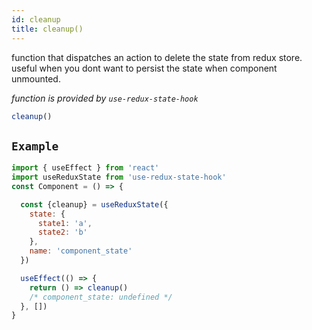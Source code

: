 ```yaml
---
id: cleanup
title: cleanup()
---
```


function that dispatches an action to delete the state from redux store.
useful when you dont want to persist the state when component unmounted.

*function is provided by `use-redux-state-hook`*

```js
cleanup()
```

## `Example`

```jsx
import { useEffect } from 'react'
import useReduxState from 'use-redux-state-hook'
const Component = () => {

  const {cleanup} = useReduxState({
    state: {
      state1: 'a',
      state2: 'b'
    },
    name: 'component_state'
  })

  useEffect(() => {
    return () => cleanup()
    /* component_state: undefined */
  }, [])
}
```
